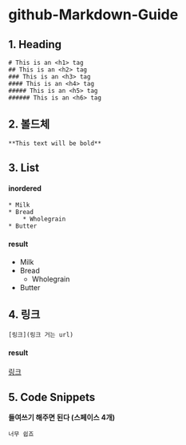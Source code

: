 # github-Markdown-Guide







## 1. Heading

    # This is an <h1> tag
    ## This is an <h2> tag
    ### This is an <h3> tag
    #### This is an <h4> tag
    ##### This is an <h5> tag
    ###### This is an <h6> tag
    
 
 
 
 
 
## 2. 볼드체

    **This text will be bold**






## 3. List

#### inordered

    * Milk
    * Bread
        * Wholegrain
    * Butter
    
#### result

* Milk
* Bread
    * Wholegrain
* Butter






## 4. 링크

    [링크](링크 거는 url)
    
#### result

[링크](http://example.com)






## 5. Code Snippets

**들여쓰기 해주면 된다 (스페이스 4개)** 

    너무 쉽죠















